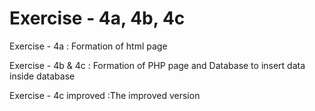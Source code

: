 # Exercise - 4a, 4b, 4c

Exercise - 4a : Formation of html page

Exercise - 4b & 4c : Formation of PHP page and Database to insert data inside database

Exercise - 4c improved :The improved version 
